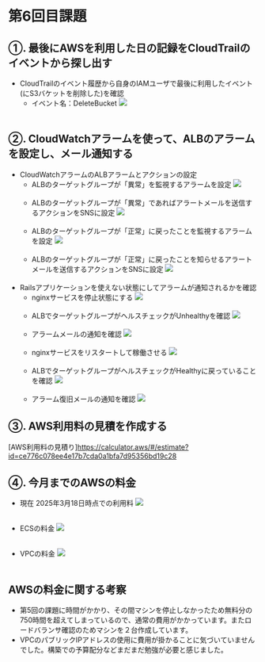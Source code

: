 # 第6回目課題
## ①. 最後にAWSを利用した日の記録をCloudTrailのイベントから探し出す
- CloudTrailのイベント履歴から自身のIAMユーザで最後に利用したイベント(にS3バケットを削除した)を確認
  - イベント名：DeleteBucket
![](./image_lec06/0001_CloudTrail_DeleteBucket.png)<br><br>

## ②. CloudWatchアラームを使って、ALBのアラームを設定し、メール通知する
- CloudWatchアラームのALBアラームとアクションの設定
  - ALBのターゲットグループが「異常」を監視するアラームを設定
![](./image_lec06/0002_CloudWatch_Alarm.png)<br><br>
  - ALBのターゲットグループが「異常」であればアラートメールを送信するアクションをSNSに設定
![](./image_lec06/0003_CloudWatch_Alarm_Action.png)<br><br>
  - ALBのターゲットグループが「正常」に戻ったことを監視するアラームを設定
![](./image_lec06/0004_CloudWatch_Alarm_OK.png)<br><br>
  - ALBのターゲットグループが「正常」に戻ったことを知らせるアラートメールを送信するアクションをSNSに設定
![](./image_lec06/0005_CloudWatch_Alarm_OK_Action.png)<br><br>
- Railsアプリケーションを使えない状態にしてアラームが通知されるかを確認
  - nginxサービスを停止状態にする
![](./image_lec06/0008_raisetech001_nginx_stop.png)<br><br>
  - ALBでターゲットグループがヘルスチェックがUnhealthyを確認
![](./image_lec06/0009_raisetec001-alb-tg-raisetech001-Unhealthy.png)<br><br>
  - アラームメールの通知を確認
![](./image_lec06/0011_Alarm_Mail.png)<br><br>
  - nginxサービスをリスタートして稼働させる
![](./image_lec06/0012_raisetech001_nginx_start_status_OK.png)<br><br>
  - ALBでターゲットグループがヘルスチェックがHealthyに戻っていることを確認
![](./image_lec06/0013_raisetec001-alb-tg-raisetech001-Healthy.png)<br><br>
  - アラーム復旧メールの通知を確認
![](./image_lec06/0014_AlarmOK_Mail.png)

## ③. AWS利用料の見積を作成する
[AWS利用料の見積り]https://calculator.aws/#/estimate?id=ce776c078ee4e17b7cda0a1bfa7d95356bd19c28


## ④. 今月までのAWSの料金
- 現在 2025年3月18日時点での利用料
![](./image_lec06/0013_mitsumori.png)<br><br>

- ECSの料金
![](./image_lec06/0015_EC2.png)<br><br>

- VPCの料金
![](./image_lec06/0014_VPC.png)<br><br>

## AWSの料金に関する考察
- 第5回の課題に時間がかかり、その間マシンを停止しなかったため無料分の750時間を超えてしまっているので、通常の費用がかかっています。またロードバランサ確認のためマシンを２台作成しています。
- VPCのパブリックIPアドレスの使用に費用が掛かることに気づいていませんでした。構築での予算配分などまだまだ勉強が必要と感じました。


